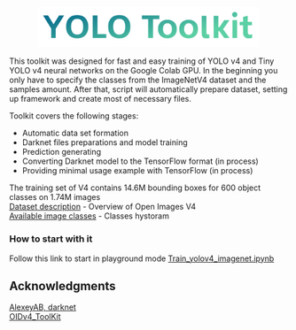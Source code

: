 <p align="center">
  <img width="400" src="https://raw.githubusercontent.com/Gooogr/YOLO_Toolkit/master/page_cover.png">
</p>

This toolkit was designed for fast and easy training of YOLO v4 and Tiny YOLO v4 neural networks on the Google Colab GPU. In the beginning you only have to specify  the classes from the ImageNetV4 dataset and the samples amount. After that, script will automatically  prepare dataset, setting up framework and create most of necessary files.<br>

Toolkit covers the following stages:
* Automatic data set formation
* Darknet files preparations and model training
* Prediction generating
* Converting Darknet model to the TensorFlow format (in process)
* Providing minimal usage example with TensorFlow (in process)

The training set of V4 contains 14.6M bounding boxes for 600 object classes on 1.74M images<br>
[Dataset description](https://storage.googleapis.com/openimages/web/factsfigures_v4.html) - Overview of Open Images V4<br>
[Available image classes](https://storage.googleapis.com/openimages/2018_04/bbox_labels_600_hierarchy_visualizer/circle.html) - Classes hystoram<br>

### How to start with it
Follow this link to start in playground mode [Train_yolov4_imagenet.ipynb](https://colab.research.google.com/github/Gooogr/YOLO_Toolkit/blob/imagenet/Train_yolov4_imagenet.ipynb)<br>

## Acknowledgments
[AlexeyAB, darknet](https://github.com/AlexeyAB/darknet)<br>
[OIDv4_ToolKit](https://github.com/theAIGuysCode/OIDv4_ToolKit)<br>

